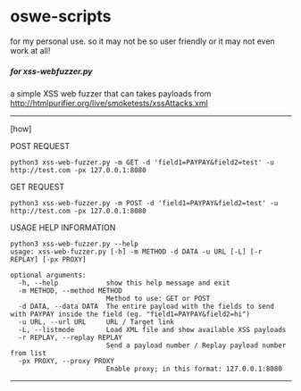 # oswe-scripts
for my personal use. so it may not be so user friendly or it may not even work at all! 

##### for xss-webfuzzer.py

a simple XSS web fuzzer that can takes payloads from http://htmlpurifier.org/live/smoketests/xssAttacks.xml

------
[how]

POST REQUEST

`python3 xss-web-fuzzer.py -m GET -d 'field1=PAYPAY&field2=test' -u http://test.com -px 127.0.0.1:8080`

GET REQUEST

`python3 xss-web-fuzzer.py -m POST -d 'field1=PAYPAY&field2=test' -u http://test.com -px 127.0.0.1:8080`

USAGE HELP INFORMATION
                                                                                                                                               
```
python3 xss-web-fuzzer.py --help
usage: xss-web-fuzzer.py [-h] -m METHOD -d DATA -u URL [-L] [-r REPLAY] [-px PROXY]

optional arguments:
  -h, --help            show this help message and exit
  -m METHOD, --method METHOD
                        Method to use: GET or POST
  -d DATA, --data DATA  The entire payload with the fields to send with PAYPAY inside the field (eg. "field1=PAYPAY&field2=hi")
  -u URL, --url URL     URL / Target link
  -L, --listmode        Load XML file and show available XSS payloads
  -r REPLAY, --replay REPLAY
                        Send a payload number / Replay payload number from list
  -px PROXY, --proxy PROXY
                        Enable proxy; in this format: 127.0.0.1:8080
```
------


